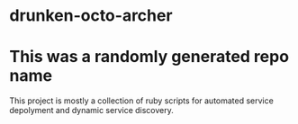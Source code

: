# drunken-octo-archer
# This was a randomly generated repo name

This project is mostly a collection of ruby scripts for automated service depolyment and dynamic service discovery. 

